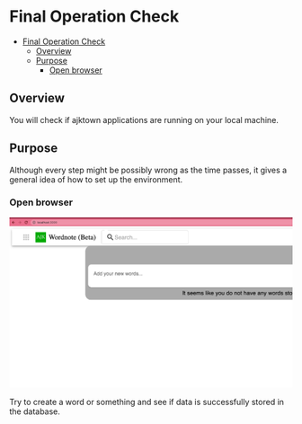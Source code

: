 # Final Operation Check

<!-- TOC -->

- [Final Operation Check](#final-operation-check)
  - [Overview](#overview)
  - [Purpose](#purpose)
    - [Open browser](#open-browser)

<!-- /TOC -->

<!-- /TOC -->

## Overview
You will check if ajktown applications are running on your local machine.

## Purpose
Although every step might be possibly wrong as the time passes, it gives a general idea of how to set up the environment.


### Open browser

![open_localhost_3000](./assets/open_localhost_3000.png)


Try to create a word or something and see if data is successfully stored in the database.